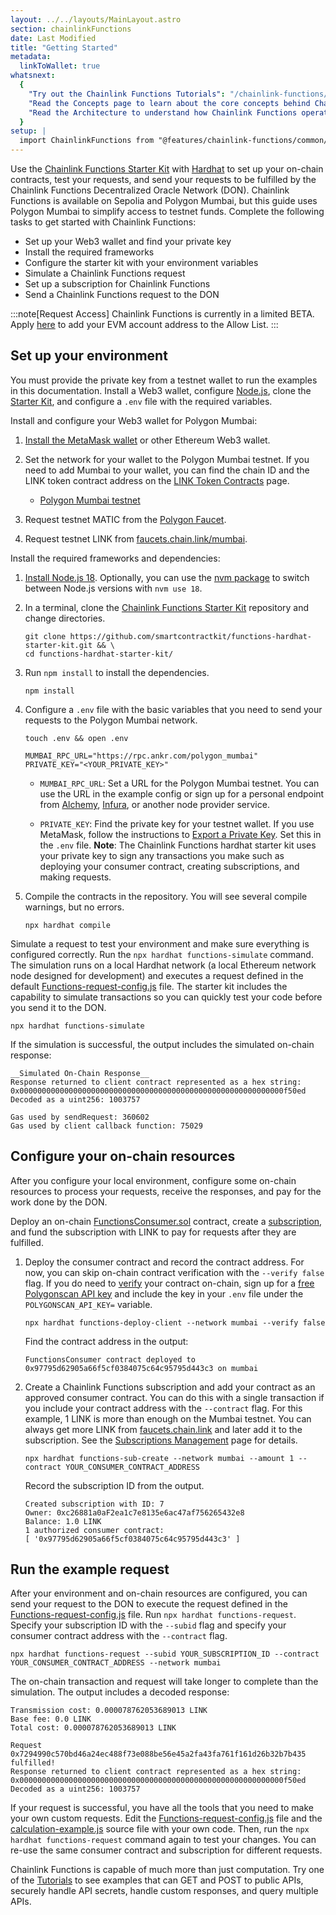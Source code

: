 ```yaml
---
layout: ../../layouts/MainLayout.astro
section: chainlinkFunctions
date: Last Modified
title: "Getting Started"
metadata:
  linkToWallet: true
whatsnext:
  {
    "Try out the Chainlink Functions Tutorials": "/chainlink-functions/tutorials/",
    "Read the Concepts page to learn about the core concepts behind Chainlink Functions": "/chainlink-functions/resources/concepts/",
    "Read the Architecture to understand how Chainlink Functions operates": "/chainlink-functions/resources/architecture/",
  }
setup: |
  import ChainlinkFunctions from "@features/chainlink-functions/common/ChainlinkFunctions.astro"
---
```


Use the [Chainlink Functions Starter Kit](https://github.com/smartcontractkit/functions-hardhat-starter-kit) with [Hardhat](https://hardhat.org/) to set up your on-chain contracts, test your requests, and send your requests to be fulfilled by the Chainlink Functions Decentralized Oracle Network (DON). Chainlink Functions is available on Sepolia and Polygon Mumbai, but this guide uses Polygon Mumbai to simplify access to testnet funds. Complete the following tasks to get started with Chainlink Functions:

- Set up your Web3 wallet and find your private key
- Install the required frameworks
- Configure the starter kit with your environment variables
- Simulate a Chainlink Functions request
- Set up a subscription for Chainlink Functions
- Send a Chainlink Functions request to the DON

:::note[Request Access]
Chainlink Functions is currently in a limited BETA.
Apply [here](http://functions.chain.link/) to add your EVM account address to the Allow List.
:::

## Set up your environment

You must provide the private key from a testnet wallet to run the examples in this documentation. Install a Web3 wallet, configure [Node.js](https://nodejs.org/en/download/), clone the [Starter Kit](https://github.com/smartcontractkit/functions-hardhat-starter-kit.git), and configure a `.env` file with the required variables.

Install and configure your Web3 wallet for Polygon Mumbai:

1. [Install the MetaMask wallet](/getting-started/deploy-your-first-contract#install-and-fund-your-metamask-wallet) or other Ethereum Web3 wallet.

1. Set the network for your wallet to the Polygon Mumbai testnet. If you need to add Mumbai to your wallet, you can find the chain ID and the LINK token contract address on the [LINK Token Contracts](/resources/link-token-contracts#mumbai-testnet) page.

   - <a class="erc-token-address" id="80001_0x326C977E6efc84E512bB9C30f76E30c160eD06FB" href="/resources/link-token-contracts#mumbai-testnet">Polygon Mumbai testnet</a>

1. Request testnet MATIC from the [Polygon Faucet](https://faucet.polygon.technology/).

1. Request testnet LINK from [faucets.chain.link/mumbai](https://faucets.chain.link/mumbai).

Install the required frameworks and dependencies:

1. [Install Node.js 18](https://nodejs.org/en/download/). Optionally, you can use the [nvm package](https://www.npmjs.com/package/nvm) to switch between Node.js versions with `nvm use 18`.

1. In a terminal, clone the [Chainlink Functions Starter Kit](https://github.com/smartcontractkit/functions-hardhat-starter-kit.git) repository and change directories.

   ```shell
   git clone https://github.com/smartcontractkit/functions-hardhat-starter-kit.git && \
   cd functions-hardhat-starter-kit/
   ```

1. Run `npm install` to install the dependencies.

   ```shell
   npm install
   ```

1. Configure a `.env` file with the basic variables that you need to send your requests to the Polygon Mumbai network.

   ```shell
   touch .env && open .env
   ```

   ```text
   MUMBAI_RPC_URL="https://rpc.ankr.com/polygon_mumbai"
   PRIVATE_KEY="<YOUR_PRIVATE_KEY>"
   ```

   - `MUMBAI_RPC_URL`: Set a URL for the Polygon Mumbai testnet. You can use the URL in the example config or sign up for a personal endpoint from [Alchemy](https://www.alchemy.com/), [Infura](https://www.infura.io/), or another node provider service.

   - `PRIVATE_KEY`: Find the private key for your testnet wallet. If you use MetaMask, follow the instructions to [Export a Private Key](https://metamask.zendesk.com/hc/en-us/articles/360015289632-How-to-export-an-account-s-private-key). Set this in the `.env` file. **Note**: The Chainlink Functions hardhat starter kit uses your private key to sign any transactions you make such as deploying your consumer contract, creating subscriptions, and making requests.

1. Compile the contracts in the repository. You will see several compile warnings, but no errors.

   ```shell
   npx hardhat compile
   ```

Simulate a request to test your environment and make sure everything is configured correctly. Run the `npx hardhat functions-simulate` command. The simulation runs on a local Hardhat network (a local Ethereum network node designed for development) and executes a request defined in the default [Functions-request-config.js](https://github.com/smartcontractkit/functions-hardhat-starter-kit/blob/main/Functions-request-config.js) file. The starter kit includes the capability to simulate transactions so you can quickly test your code before you send it to the DON.

```shell
npx hardhat functions-simulate
```

If the simulation is successful, the output includes the simulated on-chain response:

```text
__Simulated On-Chain Response__
Response returned to client contract represented as a hex string: 0x00000000000000000000000000000000000000000000000000000000000f50ed
Decoded as a uint256: 1003757

Gas used by sendRequest: 360602
Gas used by client callback function: 75029
```

## Configure your on-chain resources

After you configure your local environment, configure some on-chain resources to process your requests, receive the responses, and pay for the work done by the DON.

Deploy an on-chain [FunctionsConsumer.sol](https://github.com/smartcontractkit/functions-hardhat-starter-kit/blob/main/contracts/FunctionsConsumer.sol) contract, create a [subscription](/chainlink-functions/resources/subscriptions), and fund the subscription with LINK to pay for requests after they are fulfilled.

1. Deploy the consumer contract and record the contract address. For now, you can skip on-chain contract verification with the `--verify false` flag. If you do need to [verify](https://blog.chain.link/how-to-verify-a-smart-contract-on-etherscan) your contract on-chain, sign up for a [free Polygonscan API key](https://polygonscan.com/login) and include the key in your `.env` file under the `POLYGONSCAN_API_KEY=` variable.

   ```shell
   npx hardhat functions-deploy-client --network mumbai --verify false
   ```

   Find the contract address in the output:

   ```text
   FunctionsConsumer contract deployed to 0x97795d62905a66f5cf0384075c64c95795d443c3 on mumbai
   ```

1. Create a Chainlink Functions subscription and add your contract as an approved consumer contract. You can do this with a single transaction if you include your contract address with the `--contract` flag. For this example, 1 LINK is more than enough on the Mumbai testnet. You can always get more LINK from [faucets.chain.link](https://faucets.chain.link/mumbai) and later add it to the subscription. See the [Subscriptions Management](/chainlink-functions/resources/subscriptions#fund-a-subscription) page for details.

   ```shell
   npx hardhat functions-sub-create --network mumbai --amount 1 --contract YOUR_CONSUMER_CONTRACT_ADDRESS
   ```

   Record the subscription ID from the output.

   ```text
   Created subscription with ID: 7
   Owner: 0xc26881a0aF2ea1c7e8135e6ac47af756265432e8
   Balance: 1.0 LINK
   1 authorized consumer contract:
   [ '0x97795d62905a66f5cf0384075c64c95795d443c3' ]
   ```

## Run the example request

After your environment and on-chain resources are configured, you can send your request to the DON to execute the request defined in the [Functions-request-config.js](https://github.com/smartcontractkit/functions-hardhat-starter-kit/blob/main/Functions-request-config.js) file. Run `npx hardhat functions-request`. Specify your subscription ID with the `--subid` flag and specify your consumer contract address with the `--contract` flag.

```shell
npx hardhat functions-request --subid YOUR_SUBSCRIPTION_ID --contract YOUR_CONSUMER_CONTRACT_ADDRESS --network mumbai
```

The on-chain transaction and request will take longer to complete than the simulation. The output includes a decoded response:

```text
Transmission cost: 0.000078762053689013 LINK
Base fee: 0.0 LINK
Total cost: 0.000078762053689013 LINK

Request 0x7294990c570bd46a24ec488f73e088be56e45a2fa43fa761f161d26b32b7b435 fulfilled!
Response returned to client contract represented as a hex string: 0x00000000000000000000000000000000000000000000000000000000000f50ed
Decoded as a uint256: 1003757
```

If your request is successful, you have all the tools that you need to make your own custom requests. Edit the [Functions-request-config.js](https://github.com/smartcontractkit/functions-hardhat-starter-kit/blob/main/Functions-request-config.js) file and the [calculation-example.js](https://github.com/smartcontractkit/functions-hardhat-starter-kit/blob/main/calculation-example.js) source file with your own code. Then, run the `npx hardhat functions-request` command again to test your changes. You can re-use the same consumer contract and subscription for different requests.

Chainlink Functions is capable of much more than just computation. Try one of the [Tutorials](/chainlink-functions/tutorials/) to see examples that can GET and POST to public APIs, securely handle API secrets, handle custom responses, and query multiple APIs.
